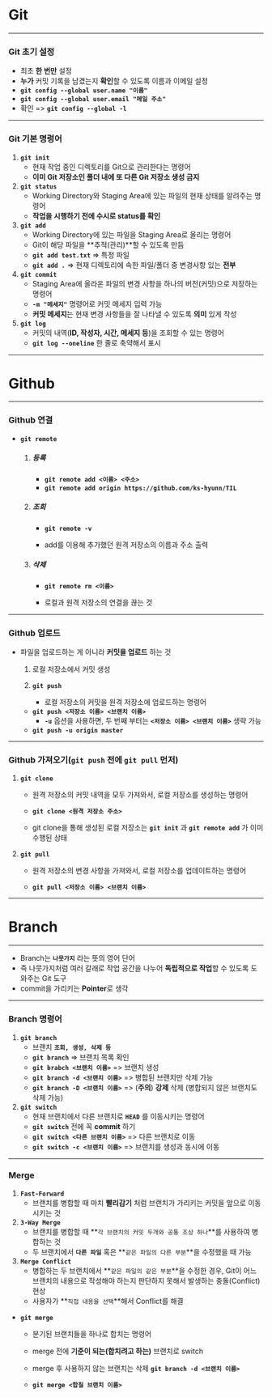 # Git

---

### Git 초기 설정

- 최초 **한 번만** 설정
- **누가** 커밋 기록을 남겼는지 **확인**할 수 있도록 이름과 이메일 설정
- **`git config --global user.name "이름"`** 
- **`git config --global user.email "메일 주소"`**
- 확인 => **`git config --global -l`**

---

### Git 기본 명령어

1. **`git init`**
   - 현재 작업 중인 디렉토리를 Git으로 관리한다는 명령어
   - **이미 Git 저장소인 폴더 내에 또 다른 Git 저장소 생성 금지**
2. **`git status`**
   - Working Directory와 Staging Area에 있는 파일의 현재 상태를 알려주는 명령어
   - **작업을 시행하기 전에 수시로 status를 확인**
3. **`git add`**
   - Working Directory에 있는 파일을 Staging Area로 올리는 명령어
   - Git이 해당 파일을 **추적(관리)**할 수 있도록 만듬
   - **`git add test.txt`** => 특정 파일 
   - **`git add .`**  => 현재 디렉토리에 속한 파일/폴더 중 변경사항 있는 **전부**
4. **`git commit`**
   - Staging Area에 올라온 파일의 변경 사항을 하나의 버전(커밋)으로 저장하는 명령어
   - **`-m "메세지"`** 명령어로 커밋 메세지 입력 가능
   - **커밋 메세지**는 현재 변경 사항들을 잘 나타낼 수 있도록 **의미** 있게 작성
5. **`git log`**
   - 커밋의 내역(**ID, 작성자, 시간, 메세지 등**)을 조회할 수 있는 명령어
   - **`git log --oneline`** 한 줄로 축약해서 표시

---

# Github

---

### Github 연결

- **`git remote`**

  1. ##### 등록

     - **`git remote add <이름> <주소>`**
     - **`git remote add origin https://github.com/ks-hyunn/TIL`**

  2. ##### 조회

     - **`git remote -v`**

     - add를 이용해 추가했던 원격 저장소의 이름과 주소 출력

  3. ##### 삭제

     - **`git remote rm <이름>`**

     - 로컬과 원격 저장소의 연결을 끊는 것

---

### Github 업로드

- 파일을 업로드하는 게 아니라 **커밋을 업로드** 하는 것

  1. 로컬 저장소에서 커밋 생성
  2. **`git push`**
  
     - 로컬 저장소의 커밋을 원격 저장소에 업로드하는 명령어
  - **`git push <저장소 이름> <브랜치 이름>`**
     - **`-u`** 옵션을 사용하면, 두 번째 부터는 **`<저장소 이름> <브랜치 이름>`** 생략 가능
  - **`git push -u origin master`**

---

### Github 가져오기(**`git push`** 전에 **`git pull`** 먼저)

1. **`git clone`**

   - 원격 저장소의 커밋 내역을 모두 가져와서, 로컬 저장소를 생성하는 명령어

   - **`git clone <원격 저장소 주소>`**

   - git clone을 통해 생성된 로컬 저장소는 **`git init`** 과 **`git remote add`** 가 이미 수행된 상태

2. **`git pull`**

   - 원격 저장소의 변경 사항을 가져와서, 로컬 저장소를 업데이트하는 명령어

   - **`git pull <저장소 이름> <브랜치 이름>`**


---

# Branch

---

- Branch는 **`나뭇가지`** 라는 뜻의 영어 단어
- 즉 나뭇가지처럼 여러 갈래로 작업 공간을 나누어 **독립적으로 작업**할 수 있도록 도와주는 Git 도구
- commit을 가리키는 **Pointer**로 생각

---

### Branch 명령어

1. **`git branch`**
   - 브랜치 **`조회, 생성, 삭제 등`**
   - **`git branch`** => 브랜치 목록 확인
   - **`git brabch <브랜치 이름>`** => 브랜치 생성
   - **`git branch -d <브랜치 이름>`** => 병합된 브랜치만 삭제 가능
   - **`git branch -D <브랜치 이름>`** => (**주의**) **강제** 삭제 (병합되지 않은 브랜치도 삭제 가능)
2. **`git switch`**
   - 현재 브랜치에서 다른 브랜치로 **`HEAD`** 를 이동시키는 명령어
   - **`git switch`** 전에 꼭 **commit** 하기
   - **`git switch <다른 브랜치 이름>`** => 다른 브랜치로 이동
   - **`git switch -c <브랜치 이름>`** => 브랜치를 생성과 동시에 이동

---

### Merge

1. **`Fast-Forward`**
   - 브랜치를 병합할 때 마치 **빨리감기** 처럼 브랜치가 가리키는 커밋을 앞으로 이동시키는 것
2. **`3-Way Merge`**
   - 브랜치를 병합할 때 **`각 브랜치의 커밋 두개와 공통 조상 하나`**를 사용하여 병합하는 것
   - 두 브랜치에서 **`다른 파일`** 혹은 **`같은 파일의 다른 부분`**을 수정했을 때 가능
3. **`Merge Conflict`**
   - 병합하는 두 브랜치에서 **`같은 파일의 같은 부분`**을 수정한 경우, Git이 어느 브랜치의 내용으로 작성해야 하는지 판단하지 못해서 발생하는 충돌(Conflict) 현상
   - 사용자가 **`직접 내용을 선택`**해서 Conflict를 해결

- **`git merge`**

  - 분기된 브랜치들을 하나로 합치는 명령어

  - merge 전에 **기준이 되는(합치려고 하는)** 브랜치로 switch
  - merge 후 사용하지 않는 브랜치는 삭제 **`git branch -d <브랜치 이름>`**

  - **`git merge <합칠 브랜치 이름>`**
